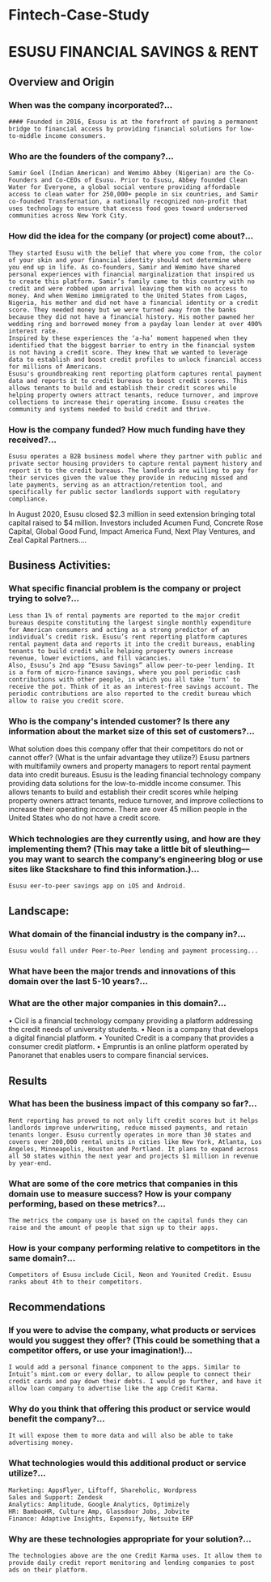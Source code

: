 # Fintech-Case-Study

# ESUSU FINANCIAL SAVINGS & RENT

## Overview and Origin

### When was the company incorporated?...
	#### Founded in 2016, Esusu is at the forefront of paving a permanent bridge to financial access by providing financial solutions for low-to-middle income consumers.

### Who are the founders of the company?...
	Samir Goel (Indian American) and Wemimo Abbey (Nigerian) are the Co-Founders and Co-CEOs of Esusu. Prior to Esusu, Abbey founded Clean Water for Everyone, a global social venture providing affordable access to clean water for 250,000+ people in six countries, and Samir co-founded Transfernation, a nationally recognized non-profit that uses technology to ensure that excess food goes toward underserved communities across New York City.

### How did the idea for the company (or project) come about?...
	They started Esusu with the belief that where you come from, the color of your skin and your financial identity should not determine where you end up in life. As co-founders, Samir and Wemimo have shared personal experiences with financial marginalization that inspired us to create this platform. Samir’s family came to this country with no credit and were robbed upon arrival leaving them with no access to money. And when Wemimo immigrated to the United States from Lagos, Nigeria, his mother and did not have a financial identity or a credit score. They needed money but we were turned away from the banks because they did not have a financial history. His mother pawned her wedding ring and borrowed money from a payday loan lender at over 400% interest rate.
	Inspired by these experiences the ‘a-ha’ moment happened when they identified that the biggest barrier to entry in the financial system is not having a credit score. They knew that we wanted to leverage data to establish and boost credit profiles to unlock financial access for millions of Americans.
	Esusu's groundbreaking rent reporting platform captures rental payment data and reports it to credit bureaus to boost credit scores. This allows tenants to build and establish their credit scores while helping property owners attract tenants, reduce turnover, and improve collections to increase their operating income. Esusu creates the community and systems needed to build credit and thrive.

### How is the company funded? How much funding have they received?...
	Esusu operates a B2B business model where they partner with public and private sector housing providers to capture rental payment history and report it to the credit bureaus. The landlords are willing to pay for their services given the value they provide in reducing missed and late payments, serving as an attraction/retention tool, and specifically for public sector landlords support with regulatory compliance. 
In August 2020, Esusu closed $2.3 million in seed extension bringing total capital raised to $4 million. Investors included Acumen Fund, Concrete Rose Capital, Global Good Fund, Impact America Fund, Next Play Ventures, and Zeal Capital Partners….

## Business Activities:

### What specific financial problem is the company or project trying to solve?...
	Less than 1% of rental payments are reported to the major credit bureaus despite constituting the largest single monthly expenditure for American consumers and acting as a strong predictor of an individual’s credit risk. Esusu’s rent reporting platform captures rental payment data and reports it into the credit bureaus, enabling tenants to build credit while helping property owners increase revenue, lower evictions, and fill vacancies. 
	Also, Esusu’s 2nd app “Esusu Savings” allow peer-to-peer lending. It is a form of micro-finance savings, where you pool periodic cash contributions with other people, in which you all take ‘turn’ to receive the pot. Think of it as an interest-free savings account. The periodic contributions are also reported to the credit bureau which allow to raise you credit score.
	
### Who is the company's intended customer?  Is there any information about the market size of this set of customers?...
What solution does this company offer that their competitors do not or cannot offer? (What is the unfair advantage they utilize?)
	Esusu partners with multifamily owners and property managers to report rental payment data into credit bureaus. Esusu is the leading financial technology company providing data solutions for the low-to-middle income consumer. This allows tenants to build and establish their credit scores while helping property owners attract tenants, reduce turnover, and improve collections to increase their operating income. There are over 45 million people in the United States who do not have a credit score.

### Which technologies are they currently using, and how are they implementing them? (This may take a little bit of sleuthing–– you may want to search the company’s engineering blog or use sites like Stackshare to find this information.)...
	Esusu eer-to-peer savings app on iOS and Android. 
	

## Landscape:

### What domain of the financial industry is the company in?...
	Esusu would fall under Peer-to-Peer lending and payment processing...
	
### What have been the major trends and innovations of this domain over the last 5-10 years?...
	
	

### What are the other major companies in this domain?...
•	Cicil is a financial technology company providing a platform addressing the credit needs of university students.
•	Neon is a company that develops a digital financial platform.
•	Younited Credit is a company that provides a consumer credit platform.
•	Empruntis is an online platform operated by Panoranet that enables users to compare financial services.
	


## Results

### What has been the business impact of this company so far?...
	Rent reporting has proved to not only lift credit scores but it helps landlords improve underwriting, reduce missed payments, and retain tenants longer. Esusu currently operates in more than 30 states and covers over 200,000 rental units in cities like New York, Atlanta, Los Angeles, Minneapolis, Houston and Portland. It plans to expand across all 50 states within the next year and projects $1 million in revenue by year-end.

### What are some of the core metrics that companies in this domain use to measure success? How is your company performing, based on these metrics?...
	The metrics the company use is based on the capital funds they can raise and the amount of people that sign up to their apps. 
### How is your company performing relative to competitors in the same domain?...
	Competitors of Esusu include Cicil, Neon and Younited Credit. Esusu ranks about 4th to their competitors. 


## Recommendations

### If you were to advise the company, what products or services would you suggest they offer? (This could be something that a competitor offers, or use your imagination!)...
	I would add a personal finance component to the apps. Similar to Intuit’s mint.com or every dollar, to allow people to connect their credit cards and pay down their debts. I would go further, and have it allow loan company to advertise like the app Credit Karma.

### Why do you think that offering this product or service would benefit the company?...
	It will expose them to more data and will also be able to take advertising money.

### What technologies would this additional product or service utilize?...
	Marketing: AppsFlyer, Liftoff, Shareholic, Wordpress
	Sales and Support: Zendesk
	Analytics: Amplitude, Google Analytics, Optimizely
	HR: BambooHR, Culture Amp, Glassdoor Jobs, Jobvite
	Finance: Adaptive Insights, Expensify, Netsuite ERP

### Why are these technologies appropriate for your solution?...
	The technologies above are the one Credit Karma uses. It allow them to provide daily credit report monitoring and lending companies to post ads on their platform.
